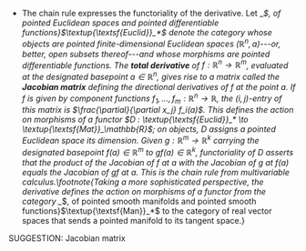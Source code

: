 -  The chain rule expresses the functoriality of the derivative. Let _*$, of pointed Euclidean spaces and pointed differentiable functions}$\textup{\textsf{Euclid}}_*$ denote the category whose objects are pointed finite-dimensional Euclidean spaces $(\mathbb{R}^n,a)$---or, better, open subsets thereof---and whose morphisms are pointed differentiable functions. The **total derivative** of $f : \mathbb{R}^n \to \mathbb{R}^m$, evaluated at the designated basepoint $a \in \mathbb{R}^n$,  gives rise to a matrix called the **Jacobian matrix** defining the directional derivatives of $f$ at the point $a$. If $f$ is given by component functions $f_1,\ldots, f_m : \mathbb{R}^n \to \mathbb{R}$, the $(i,j)$-entry of this matrix is $\frac{\partial}{\partial x_j} f_i(a)$.  This defines the action on morphisms of a functor $D : \textup{\textsf{Euclid}}_* \to \textup{\textsf{Mat}}_\mathbb{R}$; on objects, $D$ assigns a pointed Euclidean space its dimension. Given $g : \mathbb{R}^m \to \mathbb{R}^k$ carrying the designated basepoint $f(a) \in \mathbb{R}^m$ to $gf(a) \in \mathbb{R}^k$, functoriality of $D$ asserts that the product of the Jacobian of $f$ at $a$ with the Jacobian of $g$ at $f(a)$ equals the Jacobian of $gf$ at $a$. This is the chain rule from multivariable calculus.\footnote{Taking a more sophisticated perspective,  the derivative defines the action on morphisms of a functor from the category _*$, of pointed smooth manifolds and  pointed smooth functions}$\textup{\textsf{Man}}_*$ to the category of real vector spaces that sends a pointed manifold to its tangent space.}

SUGGESTION: Jacobian matrix
